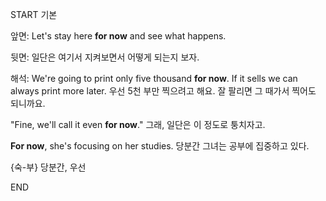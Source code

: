 START
기본

앞면:
Let's stay here **for now** and see what happens.

뒷면:
일단은 여기서 지켜보면서 어떻게 되는지 보자.

해석:
We're going to print only five thousand **for now**. If it sells we can always print more later. 
우선 5천 부만 찍으려고 해요. 잘 팔리면 그 때가서 찍어도 되니까요.

"Fine, we'll call it even **for now**."
그래, 일단은 이 정도로 퉁치자고.

**For now**, she's focusing on her studies.
당분간 그녀는 공부에 집중하고 있다.

{숙-부} 당분간, 우선
<!--ID: 1749293616227-->
END